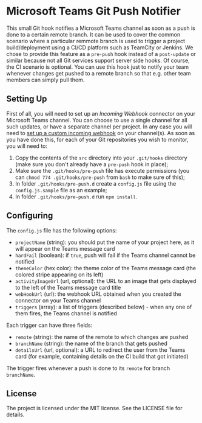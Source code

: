 # Microsoft Teams Git Push Notifier

This small Git hook notifies a Microsoft Teams channel as soon as a push is done to a certain remote branch. It can be used to cover the common scenario where a particular remmote branch is used to trigger a project build/deployment using a CI/CD platform such as TeamCity or Jenkins. We chose to provide this feature as a `pre-push` hook instead of a `post-update` or similar because not all Git services support server side hooks. Of course, the CI scenario is optional. You can use this hook just to notify your team whenever changes get pushed to a remote branch so that e.g. other team members can simply pull them.

## Setting Up

First of all, you will need to set up an *Incoming Webhook* connector on your Microsoft Teams channel. You can choose to use a single channel for all such updates, or have a separate channel per project. In any case you will need to [set up a custom incoming webhook][link-setup-webhook] on your channel(s). As soon as you have done this, for each of your Git repositories you wish to monitor, you will need to:

1. Copy the contents of the `src` directory into your `.git/hooks` directory (make sure you don't already have a `pre-push` hook in place);
2. Make sure the `.git/hooks/pre-push` file has execute permissions (you can `chmod 774 .git/hooks/pre-push` from `bash` to make sure of this);
3. In folder `.git/hooks/pre-push.d` create a `config.js` file using the `config.js.sample` file as an example;
4. In folder `.git/hooks/pre-push.d` run `npm install`.

## Configuring

The `config.js` file has the following options:

* `projectName` (string): you should put the name of your project here, as it will appear on the Teams message card
* `hardFail` (boolean): if `true`, push will fail if the Teams channel cannot be notified
* `themeColor` (hex color): the theme color of the Teams message card (the colored stripe appearing on its left)
* `activityImageUrl` (url, optional): the URL to an image that gets displayed to the left of the Teams message card title
* `webHookUrl` (url): the webhook URL obtained when you created the connector on your Teams channel
* `triggers` (array): a list of triggers (described below) - when any one of them fires, the Teams channel is notified

Each trigger can have three fields:

* `remote` (string): the name of the remote to which changes are pushed
* `branchName` (string): the name of the branch that gets pushed
* `detailsUrl` (url, optional): a URL to redirect the user from the Teams card (for example, containing details on the CI build that got initiated)

The trigger fires whenever a push is done to its `remote` for branch `branchName`.

## License

The project is licensed under the MIT license. See the LICENSE file for details.

[link-setup-webhook]: https://docs.microsoft.com/en-us/microsoftteams/platform/concepts/connectors/connectors-using#setting-up-a-custom-incoming-webhook